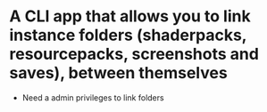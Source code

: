 # A CLI app that allows you to link instance folders (shaderpacks, resourcepacks, screenshots and saves), between themselves
- Need a admin privileges to link folders
